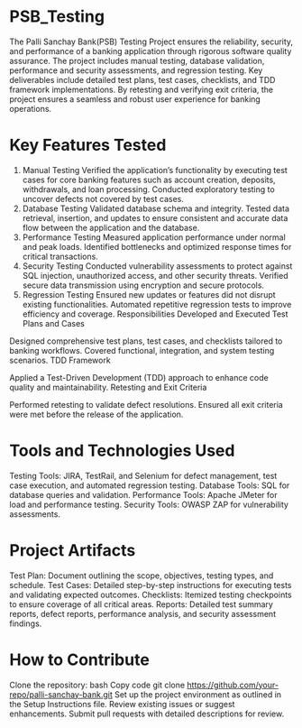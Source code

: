 # PSB_Testing
The Palli Sanchay Bank(PSB) Testing Project ensures the reliability, security, and performance of a banking application through rigorous software quality assurance. The project includes manual testing, database validation, performance and security assessments, and regression testing. Key deliverables include detailed test plans, test cases, checklists, and TDD framework implementations. By retesting and verifying exit criteria, the project ensures a seamless and robust user experience for banking operations.

# Key Features Tested
1. Manual Testing
Verified the application’s functionality by executing test cases for core banking features such as account creation, deposits, withdrawals, and loan processing.
Conducted exploratory testing to uncover defects not covered by test cases.
2. Database Testing
Validated database schema and integrity.
Tested data retrieval, insertion, and updates to ensure consistent and accurate data flow between the application and the database.
3. Performance Testing
Measured application performance under normal and peak loads.
Identified bottlenecks and optimized response times for critical transactions.
4. Security Testing
Conducted vulnerability assessments to protect against SQL injection, unauthorized access, and other security threats.
Verified secure data transmission using encryption and secure protocols.
5. Regression Testing
Ensured new updates or features did not disrupt existing functionalities.
Automated repetitive regression tests to improve efficiency and coverage.
Responsibilities
Developed and Executed Test Plans and Cases

Designed comprehensive test plans, test cases, and checklists tailored to banking workflows.
Covered functional, integration, and system testing scenarios.
TDD Framework

Applied a Test-Driven Development (TDD) approach to enhance code quality and maintainability.
Retesting and Exit Criteria

Performed retesting to validate defect resolutions.
Ensured all exit criteria were met before the release of the application.

# Tools and Technologies Used
Testing Tools: JIRA, TestRail, and Selenium for defect management, test case execution, and automated regression testing.
Database Tools: SQL for database queries and validation.
Performance Tools: Apache JMeter for load and performance testing.
Security Tools: OWASP ZAP for vulnerability assessments.

# Project Artifacts
Test Plan: Document outlining the scope, objectives, testing types, and schedule.
Test Cases: Detailed step-by-step instructions for executing tests and validating expected outcomes.
Checklists: Itemized testing checkpoints to ensure coverage of all critical areas.
Reports: Detailed test summary reports, defect reports, performance analysis, and security assessment findings.

# How to Contribute
Clone the repository:
bash
Copy code
git clone https://github.com/your-repo/palli-sanchay-bank.git
Set up the project environment as outlined in the Setup Instructions file.
Review existing issues or suggest enhancements.
Submit pull requests with detailed descriptions for review.
